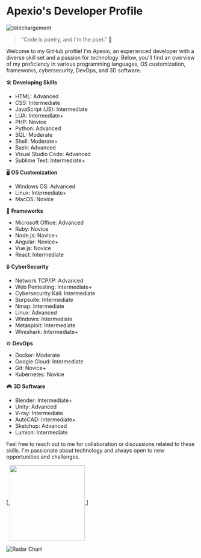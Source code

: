 # Apexio's Developer Profile

![téléchargement](https://github.com/AnonymousApexio/AnonymousApexio/assets/149327582/7b113165-f541-404c-9211-bd3a5929478b)

> "Code is poetry, and I'm the poet." 🚀

Welcome to my GitHub profile! I'm Apexio, an experienced developer with a diverse skill set and a passion for technology. Below, you'll find an overview of my proficiency in various programming languages, OS customization, frameworks, cybersecurity, DevOps, and 3D software.

🛠 **Developing Skills**
- HTML: Advanced
- CSS: Intermediate
- JavaScript (JS): Intermediate
- LUA: Intermediate+
- PHP: Novice
- Python: Advanced
- SQL: Moderate
- Shell: Moderate+
- Bash: Advanced
- Visual Studio Code: Advanced
- Sublime Text: Intermediate+

🖥 **OS Customization**
- Windows OS: Advanced
- Linux: Intermediate+
- MacOS: Novice

🚀 **Frameworks**
- Microsoft Office: Advanced
- Ruby: Novice
- Node.js: Novice+
- Angular: Novice+
- Vue.js: Novice
- React: Intermediate

🔒 **CyberSecurity**
- Network TCP/IP: Advanced
- Web Pentesting: Intermediate+
- Cybersecurity Kali: Intermediate
- Burpsuite: Intermediate
- Nmap: Intermediate
- Linux: Advanced
- Windows: Intermediate
- Metasploit: Intermediate
- Wireshark: Intermediate+

⚙ **DevOps**
- Docker: Moderate
- Google Cloud: Intermediate
- Git: Novice+
- Kubernetes: Novice

🎮 **3D Software**
- Blender: Intermediate+
- Unity: Advanced
- V-ray: Intermediate
- AutoCAD: Intermediate+
- Sketchup: Advanced
- Lumion: Intermediate

Feel free to reach out to me for collaboration or discussions related to these skills. I'm passionate about technology and always open to new opportunities and challenges.

[<a href="https://github.com/anuraghazra/convoychat">
  <img height=200 align="center" src="https://github-readme-stats.vercel.app/api/top-langs?username=AnonymousApexio&layout=compact&langs_count=8&card_width=320" />
</a>]

<img src="https://quickchart.io/chart?bkg=white&c=%7B%0A%20%20%20%20%20%20%20%20%20%20%20%20type%3A%20%27radar%27%2C%0A%20%20%20%20%20%20%20%20%20%20%20%20data%3A%20%7B%0A%20%20%20%20%20%20%20%20%20%20%20%20%20%20%20%20labels%3A%20%5B%27HTML%27%2C%20%27CSS%27%2C%20%27JavaScript%27%2C%20%27LUA%27%2C%20%27PHP%27%2C%20%27Python%27%2C%20%27SQL%27%2C%20%27Shell%27%2C%20%27Bash%27%2C%20%27C%2B%2B%2FC%27%2C%20%27Java%27%2C%20%27C%23%27%5D%2C%0A%20%20%20%20%20%20%20%20%20%20%20%20%20%20%20%20datasets%3A%20%5B%7B%0A%20%20%20%20%20%20%20%20%20%20%20%20%20%20%20%20%20%20%20%20label%3A%20%27Proficiency%27%2C%0A%20%20%20%20%20%20%20%20%20%20%20%20%20%20%20%20%20%20%20%20data%3A%20%5B60%2C%2050%2C%2045%2C%2035%2C%2045%2C%2080%2C%2050%2C%2055%2C%2060%2C%2020%2C%2010%2C%2010%5D%2C%0A%20%20%20%20%20%20%20%20%20%20%20%20%20%20%20%20%20%20%20%20borderColor%3A%20%27rgba(75%2C%20192%2C%20192%2C%201)%27%2C%0A%20%20%20%20%20%20%20%20%20%20%20%20%20%20%20%20%20%20%20%20borderWidth%3A%202%2C%0A%20%20%20%20%20%20%20%20%20%20%20%20%20%20%20%20%20%20%20%20fill%3A%20true%2C%0A%20%20%20%20%20%20%20%20%20%20%20%20%20%20%20%20%20%20%20%20backgroundColor%3A%20%27rgba(75%2C%20192%2C%20192%2C%200.2)%27%0A%20%20%20%20%20%20%20%20%20%20%20%20%20%20%20%20%7D%5D%0A%20%20%20%20%20%20%20%20%20%20%20%20%7D%2C%0A%20%20%20%20%20%20%20%20%20%20%20%20options%3A%20%7B%0A%20%20%20%20%20%20%20%20%20%20%20%20%20%20%20%20scale%3A%20%7B%0A%20%20%20%20%20%20%20%20%20%20%20%20%20%20%20%20%20%20%20%20ticks%3A%20%7B%0A%20%20%20%20%20%20%20%20%20%20%20%20%20%20%20%20%20%20%20%20%20%20%20%20beginAtZero%3A%20true%2C%0A%20%20%20%20%20%20%20%20%20%20%20%20%20%20%20%20%20%20%20%20%20%20%20%20max%3A%20100%2C%0A%20%20%20%20%20%20%20%20%20%20%20%20%20%20%20%20%20%20%20%20%7D%0A%20%20%20%20%20%20%20%20%20%20%20%20%20%20%20%20%7D%0A%20%20%20%20%20%20%20%20%20%20%20%20%7D%0A%20%20%20%20%20%20%20%20%7D" alt="Radar Chart">
